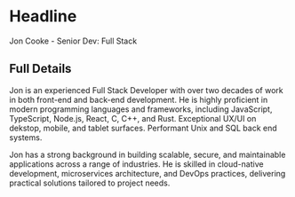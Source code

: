 # Headline

Jon Cooke - Senior Dev: Full Stack

## Full Details

Jon is an experienced Full Stack Developer with over two decades of work in both front-end and back-end development. He is highly proficient in modern programming languages and frameworks, including JavaScript, TypeScript, Node.js, React, C, C++, and Rust. Exceptional UX/UI on dekstop, mobile, and tablet surfaces. Performant Unix and SQL back end systems.

Jon has a strong background in building scalable, secure, and maintainable applications across a range of industries. He is skilled in cloud-native development, microservices architecture, and DevOps practices, delivering practical solutions tailored to project needs.